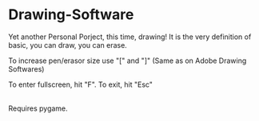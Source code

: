 # Drawing-Software

Yet another Personal Porject, this time, drawing! It is the very definition of basic, you can draw, you can erase.
<br>
<p>To increase pen/erasor size use "[" and "]" (Same as on Adobe Drawing Softwares)</p>
<p>To enter fullscreen, hit "F". To exit, hit "Esc"</p>
<br>
Requires pygame.

